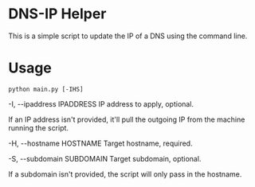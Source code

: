 # DNS-IP Helper

This is a simple script to update the IP of a DNS using the command line.

# Usage

`python main.py [-IHS]`

-I, --ipaddress IPADDRESS
IP address to apply, optional.

If an IP address isn't provided, it'll pull the outgoing IP from the machine running the script.

-H, --hostname HOSTNAME
Target hostname, required.

-S, --subdomain SUBDOMAIN
Target subdomain, optional.

If a subdomain isn't provided, the script will only pass in the hostname.
